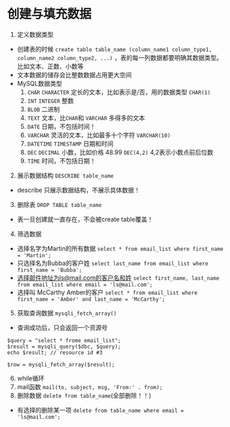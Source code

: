 # 创建与填充数据

1. 定义数据类型
  * 创建表的时候 `create table table_name (column_name1 column_type1, column_name2 column_type2, ...)` ，表的每一列数据都要明确其数据类型。比如文本、正数、小数等
  * 文本数据的储存会比整数数据占用更大空间
  * MySQL数据类型
    1. `CHAR` `CHARACTER` 定长的文本，比如表示是/否，用的数据类型 `CHAR(1)`
    2. `INT` `INTEGER` 整数
    3. `BLOB` 二进制
    4. `TEXT` 文本，比`CHAR`和 `VARCHAR` 多得多的文本
    5. `DATE` 日期，不包括时间！
    6. `VARCHAR` 灵活的文本，比如最多十个字符 `VARCHAR(10)`
    7. `DATETIME` `TIMESTAMP` 日期和时间
    8. `DEC` `DECIMAL` 小数，比如价格 48.99 `DEC(4,2)` 4,2表示小数点前后位数
    9. `TIME` 时间，不包括日期！
2. 展示数据结构 `DESCRIBE table_name`
  * describe 只展示数据结构，不展示具体数据！
3. 删除表 `DROP TABLE table_name`
  * 表一旦创建就一直存在，不会被create table覆盖！
4. 筛选数据
  * 选择名字为Martin的所有数据 `select * from email_list where first_name = 'Martin';`
  * 只选择名为Bubba的客户姓 `select last_name from email_list where first_name = 'Bubba';`
  * 选择邮件地址为ls@mail.com的客户名和姓 `select first_name, last_name from email_list where email = 'ls@mail.com';`
  * 选择叫 McCarthy Amber的客户 `select * from email_list where first_name = 'Amber' and last_name = 'McCarthy';`
5. 获取查询数据 `mysqli_fetch_array()`
  * 查询成功后，只会返回一个资源号
  ```
  $query = "select * frome email_list";
  $result = mysqli_query($dbc, $query);
  echo $result; // resource id #3

  $row = mysqli_fetch_array($result);
  ```
6. while循环
7. mail函数 `mail(to, subject, msg, 'From:' . from);`
8. 删除数据 `delete from table_name`(全部删除！！)
  * 有选择的删除某一项 `delete from table_name where email = 'ls@mail.com';`
